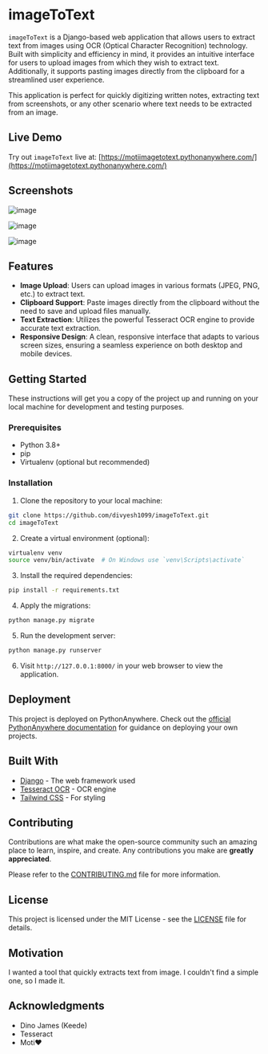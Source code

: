 # imageToText

`imageToText` is a Django-based web application that allows users to extract text from images using OCR (Optical Character Recognition) technology. Built with simplicity and efficiency in mind, it provides an intuitive interface for users to upload images from which they wish to extract text. Additionally, it supports pasting images directly from the clipboard for a streamlined user experience.

This application is perfect for quickly digitizing written notes, extracting text from screenshots, or any other scenario where text needs to be extracted from an image.

## Live Demo

Try out `imageToText` live at: [https://motiimagetotext.pythonanywhere.com/](https://motiimagetotext.pythonanywhere.com/)

## Screenshots

![image](https://github.com/divyesh1099/imageToText/assets/65925922/1e6e1a5e-9191-4574-9a38-a7489ca87723)

![image](https://github.com/divyesh1099/imageToText/assets/65925922/f1c2f945-ee3e-4652-a4b9-f1e1c3780445)

![image](https://github.com/divyesh1099/imageToText/assets/65925922/d6110b55-5904-4ef3-922b-39c179c2ce26)

## Features

- **Image Upload**: Users can upload images in various formats (JPEG, PNG, etc.) to extract text.
- **Clipboard Support**: Paste images directly from the clipboard without the need to save and upload files manually.
- **Text Extraction**: Utilizes the powerful Tesseract OCR engine to provide accurate text extraction.
- **Responsive Design**: A clean, responsive interface that adapts to various screen sizes, ensuring a seamless experience on both desktop and mobile devices.

## Getting Started

These instructions will get you a copy of the project up and running on your local machine for development and testing purposes.

### Prerequisites

- Python 3.8+
- pip
- Virtualenv (optional but recommended)

### Installation

1. Clone the repository to your local machine:

```bash
git clone https://github.com/divyesh1099/imageToText.git
cd imageToText
```

2. Create a virtual environment (optional):

```bash
virtualenv venv
source venv/bin/activate  # On Windows use `venv\Scripts\activate`
```

3. Install the required dependencies:

```bash
pip install -r requirements.txt
```

4. Apply the migrations:

```bash
python manage.py migrate
```

5. Run the development server:

```bash
python manage.py runserver
```

6. Visit `http://127.0.0.1:8000/` in your web browser to view the application.

## Deployment

This project is deployed on PythonAnywhere. Check out the [official PythonAnywhere documentation](https://help.pythonanywhere.com/pages/) for guidance on deploying your own projects.

## Built With

- [Django](https://www.djangoproject.com/) - The web framework used
- [Tesseract OCR](https://github.com/tesseract-ocr/tesseract) - OCR engine
- [Tailwind CSS](https://tailwindcss.com/) - For styling

## Contributing

Contributions are what make the open-source community such an amazing place to learn, inspire, and create. Any contributions you make are **greatly appreciated**.

Please refer to the [CONTRIBUTING.md](CONTRIBUTING.md) file for more information.

## License

This project is licensed under the MIT License - see the [LICENSE](LICENSE) file for details.

## Motivation

I wanted a tool that quickly extracts text from image. I couldn't find a simple one, so I made it. 

## Acknowledgments

- Dino James (Keede)
- Tesseract
- Moti❤️
